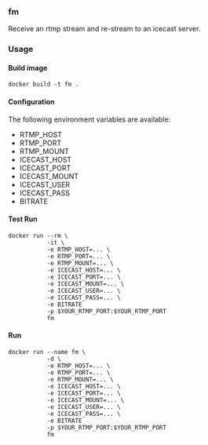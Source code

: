 ### fm
Receive an rtmp stream and re-stream to an icecast server.

### Usage

#### Build image
```
docker build -t fm .
```

#### Configuration
The following environment variables are available:
- RTMP_HOST
- RTMP_PORT
- RTMP_MOUNT
- ICECAST_HOST
- ICECAST_PORT
- ICECAST_MOUNT
- ICECAST_USER
- ICECAST_PASS
- BITRATE

#### Test Run
```
docker run --rm \
           -it \
           -e RTMP_HOST=... \
           -e RTMP_PORT=... \
           -e RTMP_MOUNT=... \
           -e ICECAST_HOST=... \
           -e ICECAST_PORT=... \
           -e ICECAST_MOUNT=... \
           -e ICECAST_USER=... \
           -e ICECAST_PASS=... \
           -e BITRATE
           -p $YOUR_RTMP_PORT:$YOUR_RTMP_PORT
           fm
```

#### Run
```
docker run --name fm \
           -d \
           -e RTMP_HOST=... \
           -e RTMP_PORT=... \
           -e RTMP_MOUNT=... \
           -e ICECAST_HOST=... \
           -e ICECAST_PORT=... \
           -e ICECAST_MOUNT=... \
           -e ICECAST_USER=... \
           -e ICECAST_PASS=... \
           -e BITRATE
           -p $YOUR_RTMP_PORT:$YOUR_RTMP_PORT
           fm
```
